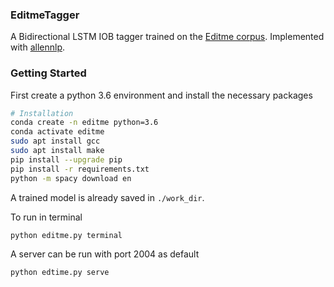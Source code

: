 ### EditmeTagger

A Bidirectional LSTM IOB tagger trained on the [Editme corpus](http://www.manuvinakurike.com/papers/editme_lrec.pdf).  Implemented with [allennlp](https://allennlp.org/).

### Getting Started

First create a python 3.6 environment and install the necessary packages

```bash
# Installation
conda create -n editme python=3.6
conda activate editme
sudo apt install gcc
sudo apt install make
pip install --upgrade pip
pip install -r requirements.txt
python -m spacy download en
```

A trained model is already saved in ```./work_dir```.

To run in terminal
```bash
python editme.py terminal
```

A server can be run with port 2004 as default
```bash
python edtime.py serve
```




